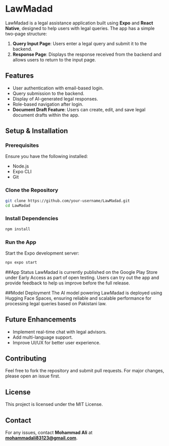 # LawMadad

LawMadad is a legal assistance application built using **Expo** and **React Native**, designed to help users with legal queries. The app has a simple two-page structure:

1. **Query Input Page**: Users enter a legal query and submit it to the backend.
2. **Response Page**: Displays the response received from the backend and allows users to return to the input page.

## Features
- User authentication with email-based login.
- Query submission to the backend.
- Display of AI-generated legal responses.
- Role-based navigation after login.
- **Document Draft Feature**: Users can create, edit, and save legal document drafts within the app.

## Setup & Installation

### Prerequisites
Ensure you have the following installed:
- Node.js
- Expo CLI
- Git

### Clone the Repository
```sh
git clone https://github.com/your-username/LawMadad.git
cd LawMadad
```

### Install Dependencies
```sh
npm install
```

### Run the App
Start the Expo development server:
```sh
npx expo start
```

##App Status
LawMadad is currently published on the Google Play Store under Early Access as part of open testing. Users can try out the app and provide feedback to help us improve before the full release.

##Model Deployment
The AI model powering LawMadad is deployed using Hugging Face Spaces, ensuring reliable and scalable performance for processing legal queries based on Pakistani law.

## Future Enhancements
- Implement real-time chat with legal advisors.
- Add multi-language support.
- Improve UI/UX for better user experience.

## Contributing
Feel free to fork the repository and submit pull requests. For major changes, please open an issue first.

## License
This project is licensed under the MIT License.

## Contact
For any issues, contact **Mohammad Ali** at **mohammadali83123@gmail.com**.

